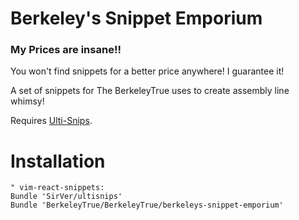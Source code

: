 Berkeley's Snippet Emporium
==================

### My Prices are insane!!
You won't find snippets for a better price anywhere! I guarantee it!

A set of snippets for The BerkeleyTrue uses to create assembly line whimsy!

Requires [Ulti-Snips](https://github.com/SirVer/ultisnips).

Installation
============

```VimL
" vim-react-snippets:
Bundle 'SirVer/ultisnips'
Bundle 'BerkeleyTrue/BerkeleyTrue/berkeleys-snippet-emporium'
```
